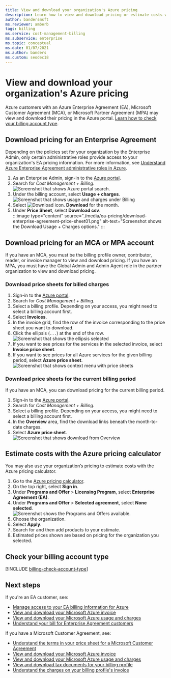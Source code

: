 ```yaml
---
title: View and download your organization's Azure pricing
description: Learn how to view and download pricing or estimate costs with your organization's pricing.
author: bandersmsft
ms.reviewer: amberb
tags: billing
ms.service: cost-management-billing
ms.subservice: enterprise
ms.topic: conceptual
ms.date: 01/07/2021
ms.author: banders
ms.custom: seodec18
---
```


# View and download your organization's Azure pricing

Azure customers with an Azure Enterprise Agreement (EA), Microsoft Customer Agreement (MCA), or Microsoft Partner Agreement (MPA) may view and download their pricing in the Azure portal. [Learn how to check your billing account type](#check-your-billing-account-type).

## Download pricing for an Enterprise Agreement

Depending on the policies set for your organization by the Enterprise Admin, only certain administrative roles provide access to your organization's EA pricing information. For more information, see [Understand Azure Enterprise Agreement administrative roles in Azure](understand-ea-roles.md).

1. As an Enterprise Admin, sign-in to the [Azure portal](https://portal.azure.com/).
1. Search for *Cost Management + Billing*.  
   ![Screenshot that shows Azure portal search.](./media/ea-pricing/portal-cm-billing-search.png)
1. Under the billing account, select **Usage + charges**.  
   ![Screenshot that shows usage and charges under Billing](./media/ea-pricing/ea-pricing-usage-charges-nav.png)
1. Select ![Download icon.](./media/ea-pricing/download-icon.png) **Download** for the month.
1. Under **Price Sheet**, select **Download csv**.  
    :::image type="content" source="./media/ea-pricing/download-enterprise-agreement-price-sheet01.png" alt-text="Screenshot shows the Download Usage + Charges options." :::

## Download pricing for an MCA or MPA account

If you have an MCA, you must be the billing profile owner, contributor, reader, or invoice manager to view and download pricing. If you have an MPA, you must have the Global Admin and Admin Agent role in the partner organization to view and download pricing.

### Download price sheets for billed charges

1. Sign-in to the [Azure portal](https://portal.azure.com).
1. Search for *Cost Management + Billing*.
1. Select a billing profile. Depending on your access, you might need to select a billing account first.
1. Select **Invoices**.
1. In the invoice grid, find the row of the invoice corresponding to the price sheet you want to download.
1. Click the ellipsis (`...`) at the end of the row.  
    ![Screenshot that shows the ellipsis selected](./media/ea-pricing/billingprofile-invoicegrid-new.png)
1. If you want to see prices for the services in the selected invoice, select **Invoice price sheet**.
1. If you want to see prices for all Azure services for the given billing period, select **Azure price sheet**.  
    ![Screenshot that shows context menu with price sheets](./media/ea-pricing/contextmenu-pricesheet01.png)

### Download price sheets for the current billing period

If you have an MCA, you can download pricing for the current billing period.

1. Sign-in to the [Azure portal](https://portal.azure.com).
1. Search for *Cost Management + Billing*.
1. Select a billing profile. Depending on your access, you might need to select a billing account first.
1. In the **Overview** area, find the download links beneath the month-to-date charges.
1. Select **Azure price sheet**.  
    ![Screenshot that shows download from Overview](./media/ea-pricing/open-pricing01.png)

## Estimate costs with the Azure pricing calculator

You may also use your organization’s pricing to estimate costs with the Azure pricing calculator.

1. Go to the [Azure pricing calculator](https://azure.microsoft.com/pricing/calculator).
1. On the top right, select **Sign in**.
1. Under **Programs and Offer** > **Licensing Program**, select **Enterprise Agreement (EA)**.
1. Under **Programs and Offer** > **Selected agreement**, select **None selected**.  
    ![Screenshot shows the Programs and Offers available.](./media/ea-pricing/ea-pricing-calculator-estimate.png)
1. Choose the organization.
1. Select **Apply**.
1. Search for and then add products to your estimate.
1. Estimated prices shown are based on pricing for the organization you selected.

## Check your billing account type
[!INCLUDE [billing-check-account-type](../../../includes/billing-check-account-type.md)]

## Next steps

If you're an EA customer, see:

- [Manage access to your EA billing information for Azure](manage-billing-access.md)
- [View and download your Microsoft Azure invoice](../understand/download-azure-invoice.md)
- [View and download your Microsoft Azure usage and charges](../understand/download-azure-daily-usage.md)
- [Understand your bill for Enterprise Agreement customers](../understand/review-enterprise-agreement-bill.md)

If you have a Microsoft Customer Agreement, see:

- [Understand the terms in your price sheet for a Microsoft Customer Agreement](mca-understand-pricesheet.md)
- [View and download your Microsoft Azure invoice](../understand/download-azure-invoice.md)
- [View and download your Microsoft Azure usage and charges](../understand/download-azure-daily-usage.md)
- [View and download tax documents for your billing profile](../understand/mca-download-tax-document.md)
- [Understand the charges on your billing profile's invoice](../understand/review-customer-agreement-bill.md)
